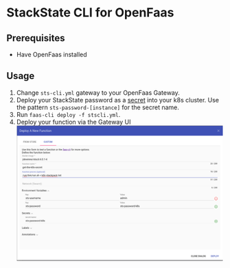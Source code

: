 # StackState CLI for OpenFaas

## Prerequisites

+ Have OpenFaas installed

## Usage

1. Change `sts-cli.yml` gateway to your OpenFaas Gateway.
1. Deploy your StackState password as a [secret](https://docs.openfaas.com/reference/secrets/#define-a-secret-in-kubernetes-advanced) into your k8s cluster. Use the pattern `sts-password-[instance]` for the secret name.
1. Run `faas-cli deploy -f stscli.yml`.
1. Deploy your function via the Gateway UI
![Deploy a new function](./docs/images/deploy_a_new_function.png)